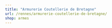 ```yaml
---
title: "Armurerie Coutellerie de Bretagne"
url: /rennes/armurerie-coutellerie-de-bretagne/
shop: armes
---
```

